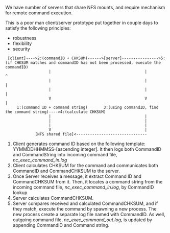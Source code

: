 We have number of servers that share NFS mounts, and require mechanism for remote command execution. 

This is a poor man client/server prototype put together in couple days to satisfy the following principles: 

* robustness
* flexibility
* security

```
 [client]---->2:(commandID + CHKSUM)------>[server]---------------->5:(if CHKSUM matches and commandID has not been processed, execute the commandID)
                   |                                         |                                     ^
                   |                                         |                                     |
                   |                                         |                                     |
                   V                                         V                                     |
     1:(command ID + command string)       3:(using commandID, find the command string)---->4:(calculate CHKSUM)
                   |                                         |
                   |                                         |
                   |                                         |
                   V                                         |
             [NFS shared file]<------------------------------- 
```

1. Client generates command ID based on the following template: YYMMDDHHMMSS-[ascending integer]. It then logs both CommandID and CommandString into incoming command file, *nc_exec_command_in.log*
2. Client calculates CHKSUM for the command and communicates both CommandID and CommandCHKSUM to the server.
3. Once Server receives a message, it extract Command ID and CommandCHKSUM from it. Then, it locates a command string from the incoming command file, *nc_exec_command_in.log*, by CommandID lookup
4. Server calculates CommandCHKSUM.
5. Server compares received and calculated CommandCHKSUM, and if they match, execute the command by spawning a new process. The new process create a separate log file named with CommandID. As well, outgoing command file, *nc_exec_command_out.log*, is updated by appending CommandID and Command string.
